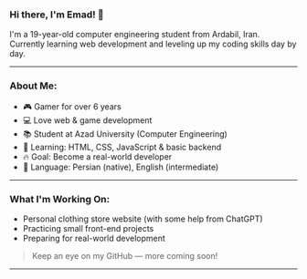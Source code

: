 ### Hi there, I'm Emad! 👾

I'm a 19-year-old computer engineering student from Ardabil, Iran.  
Currently learning web development and leveling up my coding skills day by day.

---

### About Me:
- 🎮 Gamer for over 6 years
- 💻 Love web & game development
- 📚 Student at Azad University (Computer Engineering)
- 🌱 Learning: HTML, CSS, JavaScript & basic backend
- 🔥 Goal: Become a real-world developer
- 🧠 Language: Persian (native), English (intermediate)

---

### What I'm Working On:
- Personal clothing store website (with some help from ChatGPT)
- Practicing small front-end projects
- Preparing for real-world development

> Keep an eye on my GitHub — more coming soon!

---

